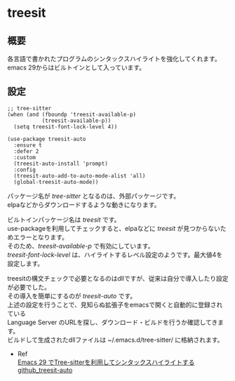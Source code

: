 
# treesit

## 概要

各言語で書かれたプログラムのシンタックスハイライトを強化してくれます。  
emacs 29からはビルトインとして入っています。  

## 設定

``` elisp
;; tree-sitter
(when (and (fboundp 'treesit-available-p)
           (treesit-available-p))
  (setq treesit-font-lock-level 4))

(use-package treesit-auto
  :ensure t
  :defer 2
  :custom
  (treesit-auto-install 'prompt)
  :config
  (treesit-auto-add-to-auto-mode-alist 'all)
  (global-treesit-auto-mode))

```

パッケージ名が *tree-sitter* となるのは、外部パッケージです。  
elpaなどからダウンロードするような動きになります。  
  
ビルトインパッケージ名は *treesit* です。  
use-packageを利用してチェックすると、elpaなどに *treesit* が見つからないためエラーとなります。  
そのため、*treesit-available-p* で有効にしています。  
*treesit-font-lock-level* は、ハイライトするレベル設定のようです。最大値4を設定します。  
  
treesitの構文チェックで必要となるのはdllですが、従来は自分で導入したり設定が必要でした。  
その導入を簡単にするのが *treesit-auto* です。  
上述の設定を行うことで、見知らぬ拡張子をemacsで開くと自動的に登録されている  
Language Server のURLを探し、ダウンロード・ビルドを行うか確認してきます。  
ビルドして生成されたdllファイルは ~/.emacs.d/tree-sitter/ に格納されます。  

* Ref  
[Emacs 29 でTree-sitterを利用してシンタックスハイライトする](https://zenn.dev/hyakt/articles/42a1d237cdfa2a)  
[github_treesit-auto](https://github.com/renzmann/treesit-auto)  

 


